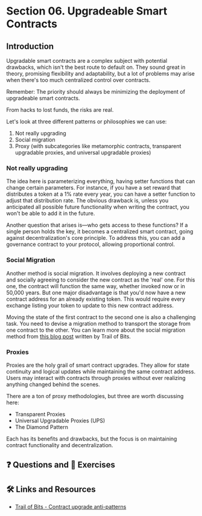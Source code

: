 # Section 06. Upgradeable Smart Contracts

## Introduction

Upgradable smart contracts are a complex subject with potential drawbacks, which isn't the best route to default on. They sound great in theory, promising flexibility and adaptability, but a lot of problems may arise when there's too much centralized control over contracts.

Remember: The priority should always be minimizing the deployment of upgradeable smart contracts.

From hacks to lost funds, the risks are real.

Let's look at three different patterns or philosophies we can use:

1. Not really upgrading
2. Social migration
3. Proxy (with subcategories like metamorphic contracts, transparent upgradable proxies, and universal upgradable proxies)

### Not really upgrading

The idea here is parameterizing everything, having setter functions that can change certain parameters. For instance, if you have a set reward that distributes a token at a 1% rate every year, you can have a setter function to adjust that distribution rate. The obvious drawback is, unless you anticipated all possible future functionality when writing the contract, you won't be able to add it in the future.

Another question that arises is—who gets access to these functions? If a single person holds the key, it becomes a centralized smart contract, going against decentralization's core principle. To address this, you can add a governance contract to your protocol, allowing proportional control.

### Social Migration

Another method is social migration. It involves deploying a new contract and socially agreeing to consider the new contract as the 'real' one. For this one, the contract will function the same way, whether invoked now or in 50,000 years. But one major disadvantage is that you'd now have a new contract address for an already existing token. This would require every exchange listing your token to update to this new contract address.

Moving the state of the first contract to the second one is also a challenging task. You need to devise a migration method to transport the storage from one contract to the other. You can learn more about the social migration method from [this blog post](https://blog.trailofbits.com/2018/09/05/contract-upgrade-anti-patterns/) written by Trail of Bits.

### Proxies

Proxies are the holy grail of smart contract upgrades. They allow for state continuity and logical updates while maintaining the same contract address. Users may interact with contracts through proxies without ever realizing anything changed behind the scenes.

There are a ton of proxy methodologies, but three are worth discussing here:

- Transparent Proxies
- Universal Upgradable Proxies (UPS)
- The Diamond Pattern

Each has its benefits and drawbacks, but the focus is on maintaining contract functionality and decentralization.

## ❓ Questions and 💪 Exercises

## 🛠️ Links and Resources

- [Trail of Bits - Contract upgrade anti-patterns](https://blog.trailofbits.com/2018/09/05/contract-upgrade-anti-patterns/)
